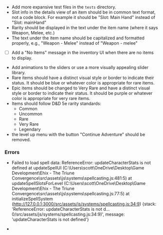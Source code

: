 - Add more expansive test files in the `tests` directory.
- Slot info in the details view of an item should be in common text format, not a code block. For example it should be "Slot: Main Hand" instead of "Slot: mainHand"
- Rarity should be displayed in the text under the item name (where it says Weapon, Melee, etc.)
- The text under the item name should be capitalized and formatted properly, e.g., "Weapon - Melee" instead of "Weapon - melee"
- [ ] Add a "No Items" message in the inventory UI when there are no items to display.
- Add animations to the sliders or use a more visually appealing slider library.
- Rare items should have a distinct visual style or border to indicate their status. It should be blue or whatever color is appropriate for rare items.
- Epic items should be changed to Very Rare and have a distinct visual style or border to indicate their status. It should be purple or whatever color is appropriate for very rare items.
- Items should follow D&D 5e rarity standards:
  - Common
  - Uncommon
  - Rare
  - Very Rare
  - Legendary
- the level up menu with the button "Continue Adventure" should be removed.


### Errors
- Failed to load spell data: ReferenceError: updateCharacterStats is not defined
    at updateSpellUI (C:\Users\scott\OneDrive\Desktop\Game Development\Ehix - The Triune Convergence\src\assets\js\systems\spellcasting.js:481:5)
    at updateSpellSlotsForLevel (C:\Users\scott\OneDrive\Desktop\Game Development\Ehix - The Triune Convergence\src\assets\js\systems\spellcasting.js:77:5)
    at initializeSpellSystem (http://127.0.0.1:3000/src/assets/js/systems/spellcasting.js:34:9) {stack: 'ReferenceError: updateCharacterStats is not d…0/src/assets/js/systems/spellcasting.js:34:9)', message: 'updateCharacterStats is not defined'}

- 

